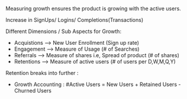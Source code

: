 Measuring growth ensures the product is growing with the active users.

Increase in SignUps/ Logins/ Completions(Transactions)

Different Dimensions / Sub Aspects for Growth: 

- Acquistions --> New User Enrollment (Sign up rate)
- Engagement --> Measure of Usage (# of Searches)
- Referrals --> Measure of shares i.e, Spread of product (# of shares)
- Retentions --> Measure of active users (# of users per D,W,M,Q,Y)

Retention breaks into further : 

- Growth Accounting : 
#Active Users = New Users + Retained Users - Churned Users





